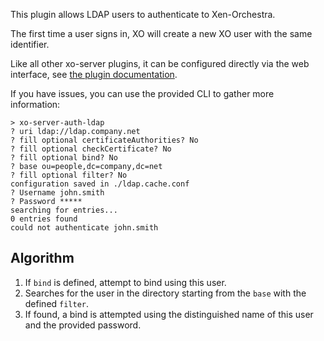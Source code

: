 This plugin allows LDAP users to authenticate to Xen-Orchestra.

The first time a user signs in, XO will create a new XO user with the
same identifier.

Like all other xo-server plugins, it can be configured directly via
the web interface, see [the plugin documentation](https://docs.xen-orchestra.com/architecture#plugins).

If you have issues, you can use the provided CLI to gather more
information:

```
> xo-server-auth-ldap
? uri ldap://ldap.company.net
? fill optional certificateAuthorities? No
? fill optional checkCertificate? No
? fill optional bind? No
? base ou=people,dc=company,dc=net
? fill optional filter? No
configuration saved in ./ldap.cache.conf
? Username john.smith
? Password *****
searching for entries...
0 entries found
could not authenticate john.smith
```

## Algorithm

1. If `bind` is defined, attempt to bind using this user.
2. Searches for the user in the directory starting from the `base`
   with the defined `filter`.
3. If found, a bind is attempted using the distinguished name of this
   user and the provided password.
